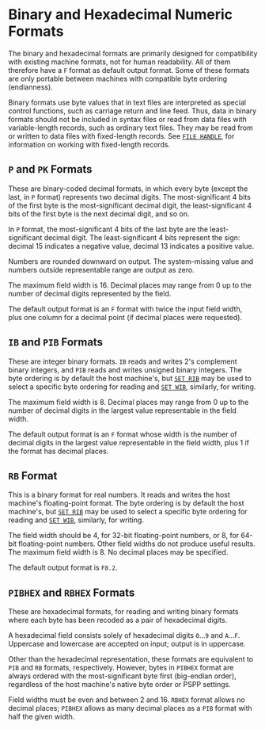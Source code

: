 # Binary and Hexadecimal Numeric Formats

The binary and hexadecimal formats are primarily designed for
compatibility with existing machine formats, not for human
readability.  All of them therefore have a `F` format as default
output format.  Some of these formats are only portable between
machines with compatible byte ordering (endianness).

   Binary formats use byte values that in text files are interpreted
as special control functions, such as carriage return and line feed.
Thus, data in binary formats should not be included in syntax files or
read from data files with variable-length records, such as ordinary
text files.  They may be read from or written to data files with
fixed-length records.  See [`FILE
HANDLE`](../../../commands/data-io/file-handle.md), for information on
working with fixed-length records.

## `P` and `PK` Formats

These are binary-coded decimal formats, in which every byte (except
the last, in `P` format) represents two decimal digits.  The
most-significant 4 bits of the first byte is the most-significant
decimal digit, the least-significant 4 bits of the first byte is the
next decimal digit, and so on.

   In `P` format, the most-significant 4 bits of the last byte are the
least-significant decimal digit.  The least-significant 4 bits
represent the sign: decimal 15 indicates a negative value, decimal 13
indicates a positive value.

   Numbers are rounded downward on output.  The system-missing value and
numbers outside representable range are output as zero.

   The maximum field width is 16.  Decimal places may range from 0 up to
the number of decimal digits represented by the field.

   The default output format is an `F` format with twice the input
field width, plus one column for a decimal point (if decimal places
were requested).

## `IB` and `PIB` Formats

These are integer binary formats.  `IB` reads and writes 2's
complement binary integers, and `PIB` reads and writes unsigned binary
integers.  The byte ordering is by default the host machine's, but
[`SET RIB`](../../../commands/utilities/set.md#rib) may be used to
select a specific byte ordering for reading and [`SET
WIB`](../../../commands/utilities/set.md#wib), similarly, for writing.

   The maximum field width is 8.  Decimal places may range from 0 up to
the number of decimal digits in the largest value representable in the
field width.

   The default output format is an `F` format whose width is the
number of decimal digits in the largest value representable in the
field width, plus 1 if the format has decimal places.

## `RB` Format

This is a binary format for real numbers.  It reads and writes the
host machine's floating-point format.  The byte ordering is by default
the host machine's, but [`SET
RIB`](../../../commands/utilities/set.md#rib) may be used to select a
specific byte ordering for reading and [`SET
WIB`](../../../commands/utilities/set.md#wib), similarly, for writing.

The field width should be 4, for 32-bit floating-point numbers, or 8,
for 64-bit floating-point numbers.  Other field widths do not produce
useful results.  The maximum field width is 8.  No decimal places may
be specified.

   The default output format is `F8.2`.

## `PIBHEX` and `RBHEX` Formats

These are hexadecimal formats, for reading and writing binary formats
where each byte has been recoded as a pair of hexadecimal digits.

   A hexadecimal field consists solely of hexadecimal digits `0`...`9`
and `A`...`F`.  Uppercase and lowercase are accepted on input; output is
in uppercase.

   Other than the hexadecimal representation, these formats are
equivalent to `PIB` and `RB` formats, respectively.  However, bytes in
`PIBHEX` format are always ordered with the most-significant byte
first (big-endian order), regardless of the host machine's native byte
order or PSPP settings.

   Field widths must be even and between 2 and 16.  `RBHEX` format
allows no decimal places; `PIBHEX` allows as many decimal places as a
`PIB` format with half the given width.

